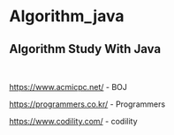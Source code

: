 # Algorithm_java

## Algorithm Study With Java


</br>

<https://www.acmicpc.net/> - BOJ </br>

<https://programmers.co.kr/> - Programmers </br>

<https://www.codility.com/> - codility

